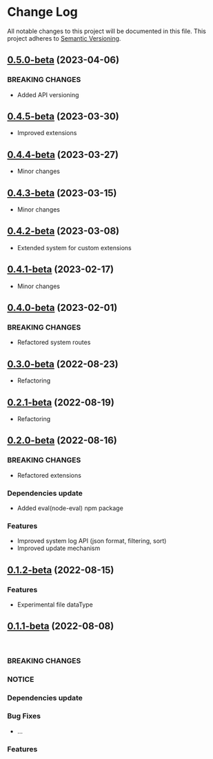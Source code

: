 # Change Log

All notable changes to this project will be documented in this file.
This project adheres to [Semantic Versioning](http://semver.org/).


## [0.5.0-beta](https://github.com/pb-it/wing-cms-api/0.5.0-beta) (2023-04-06)

### BREAKING CHANGES

* Added API versioning


## [0.4.5-beta](https://github.com/pb-it/wing-cms-api/0.4.5-beta) (2023-03-30)

* Improved extensions


## [0.4.4-beta](https://github.com/pb-it/wing-cms-api/0.4.4-beta) (2023-03-27)

* Minor changes


## [0.4.3-beta](https://github.com/pb-it/wing-cms-api/0.4.3-beta) (2023-03-15)

* Minor changes


## [0.4.2-beta](https://github.com/pb-it/wing-cms-api/0.4.2-beta) (2023-03-08)

* Extended system for custom extensions


## [0.4.1-beta](https://github.com/pb-it/wing-cms-api/0.4.1-beta) (2023-02-17)

* Minor changes


## [0.4.0-beta](https://github.com/pb-it/wing-cms-api/0.4.0-beta) (2023-02-01)

### BREAKING CHANGES

* Refactored system routes


## [0.3.0-beta](https://github.com/pb-it/wing-cms-api/0.3.0-beta) (2022-08-23)

* Refactoring


## [0.2.1-beta](https://github.com/pb-it/wing-cms-api/0.2.1-beta) (2022-08-19)

* Refactoring


## [0.2.0-beta](https://github.com/pb-it/wing-cms-api/0.2.0-beta) (2022-08-16)


### BREAKING CHANGES

* Refactored extensions


### Dependencies update

* Added eval(node-eval) npm package


### Features

* Improved system log API (json format, filtering, sort)
* Improved update mechanism


## [0.1.2-beta](https://github.com/pb-it/wing-cms-api/0.1.2-beta) (2022-08-15)


### Features

* Experimental file dataType


## [0.1.1-beta](https://github.com/pb-it/wing-cms-api/0.1.1-beta) (2022-08-08)

&nbsp;
&nbsp;
&nbsp;
&nbsp;


### BREAKING CHANGES


### NOTICE


### Dependencies update


### Bug Fixes

* ...


### Features